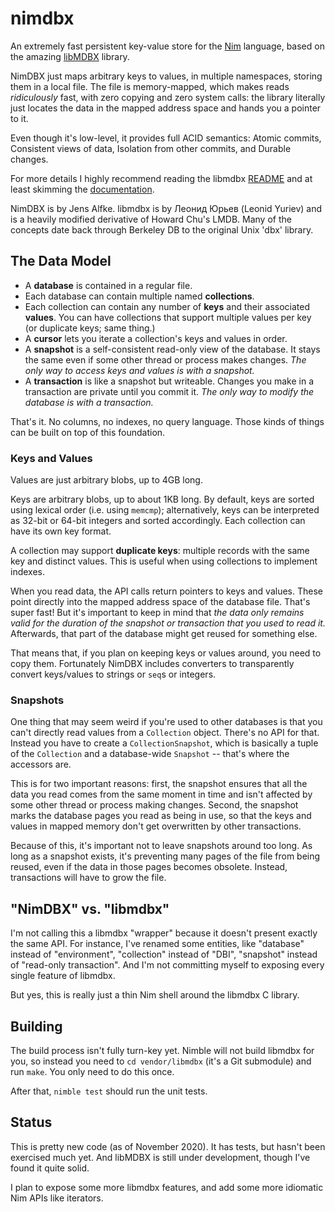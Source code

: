 # nimdbx

An extremely fast persistent key-value store for the [Nim](https://nim-lang.org) language, based on the amazing [libMDBX](https://github.com/erthink/libmdbx) library.

NimDBX just maps arbitrary keys to values, in multiple namespaces, storing them in a local file. The file is memory-mapped, which makes reads _ridiculously_ fast, with zero copying and zero system calls: the library literally just locates the data in the mapped address space and hands you a pointer to it.

Even though it's low-level, it provides full ACID semantics: Atomic commits, Consistent views of data, Isolation from other commits, and Durable changes.

For more details I highly recommend reading the libmdbx [README](https://github.com/erthink/libmdbx/blob/master/README.md) and at least skimming the [documentation](https://erthink.github.io/libmdbx/).

NimDBX is by Jens Alfke. libmdbx is by Леонид Юрьев (Leonid Yuriev) and is a heavily modified derivative of Howard Chu's LMDB. Many of the concepts date back through Berkeley DB to the original Unix 'dbx' library.

## The Data Model

- A **database** is contained in a regular file.
- Each database can contain multiple named **collections**.
- Each collection can contain any number of **keys** and their associated **values**.
  You can have collections that support multiple values per key (or duplicate keys; same thing.)
- A **cursor** lets you iterate a collection's keys and values in order.
- A **snapshot** is a self-consistent read-only view of the database.
  It stays the same even if some other thread or process makes changes.
  _The only way to access keys and values is with a snapshot._
- A **transaction** is like a snapshot but writeable.
  Changes you make in a transaction are private until you commit it.
  _The only way to modify the database is with a transaction._

That's it. No columns, no indexes, no query language. Those kinds of things can be built on top of this foundation.

### Keys and Values

Values are just arbitrary blobs, up to 4GB long.

Keys are arbitrary blobs, up to about 1KB long. By default, keys are sorted using lexical order (i.e. using `memcmp`); alternatively, keys can be interpreted as 32-bit or 64-bit integers and sorted accordingly. Each collection can have its own key format.

A collection may support **duplicate keys**: multiple records with the same key and distinct values. This is useful when using collections to implement indexes.

When you read data, the API calls return pointers to keys and values. These point directly into the mapped address space of the database file. That's super fast! But it's important to keep in mind that _the data only remains valid for the duration of the snapshot or transaction that you used to read it._ Afterwards, that part of the database might get reused for something else.

That means that, if you plan on keeping keys or values around, you need to copy them. Fortunately NimDBX includes converters to transparently convert keys/values to strings or `seq`s or integers.

### Snapshots

One thing that may seem weird if you're used to other databases is that you can't directly read values from a `Collection` object. There's no API for that. Instead you have to create a `CollectionSnapshot`, which is basically a tuple of the `Collection` and a database-wide `Snapshot` -- that's where the accessors are.

This is for two important reasons: first, the snapshot ensures that all the data you read comes from the same moment in time and isn't affected by some other thread or process making changes. Second, the snapshot marks the database pages you read as being in use, so that the keys and values in mapped memory don't get overwritten by other transactions.

Because of this, it's important not to leave snapshots around too long. As long as a snapshot exists, it's preventing many pages of the file from being reused, even if the data in those pages becomes obsolete. Instead, transactions will have to grow the file.

## "NimDBX" vs. "libmdbx"

I'm not calling this a libmdbx "wrapper" because it doesn't present exactly the same API. For instance, I've renamed some entities, like "database" instead of "environment", "collection" instead of "DBI", "snapshot" instead of "read-only transaction". And I'm not committing myself to exposing every single feature of libmdbx.

But yes, this is really just a thin Nim shell around the libmdbx C library.

## Building

The build process isn't fully turn-key yet. Nimble will not build libmdbx for you, so instead you need to `cd vendor/libmdbx` (it's a Git submodule) and run `make`. You only need to do this once.

After that, `nimble test` should run the unit tests.

## Status

This is pretty new code (as of November 2020). It has tests, but hasn't been exercised much yet.
And libMDBX is still under development, though I've found it quite solid.

I plan to expose some more libmdbx features, and add some more idiomatic Nim APIs like iterators.

